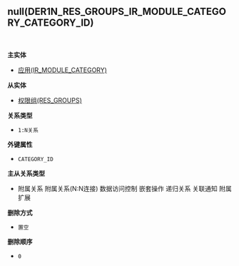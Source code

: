 ## null(DER1N_RES_GROUPS_IR_MODULE_CATEGORY_CATEGORY_ID) <!-- {docsify-ignore-all} -->



<br>
<p class="panel-title"><b>主实体</b></p>

* [应用(IR_MODULE_CATEGORY)](module/base/ir_module_category)

<p class="panel-title"><b>从实体</b></p>

* [权限组(RES_GROUPS)](module/base/res_groups)

<p class="panel-title"><b>关系类型</b></p>

* `1:N关系`

<p class="panel-title"><b>外键属性</b></p>

* `CATEGORY_ID`

<p class="panel-title"><b>主从关系类型</b></p>

* <i class="fa fa-square"/></i> 附属关系 <i class="fa fa-square"/></i> 附属关系(N:N连接) <i class="fa fa-square"/></i> 数据访问控制 <i class="fa fa-square"/></i> 嵌套操作 <i class="fa fa-square"/></i> 递归关系 <i class="fa fa-square"/></i> 关联通知 <i class="fa fa-square"/></i> 附属扩展

<p class="panel-title"><b>删除方式</b></p>

* `置空`

<p class="panel-title"><b>删除顺序</b></p>

* `0`
